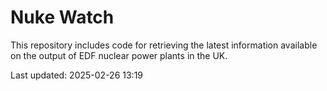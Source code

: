 # Nuke Watch

This repository includes code for retrieving the latest information available on the output of EDF nuclear power plants in the UK.

Last updated: 2025-02-26 13:19